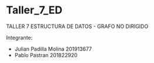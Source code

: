 # Taller_7_ED

TALLER 7 ESTRUCTURA DE DATOS - GRAFO NO DIRIGIDO

Integrante:
- Julian Padilla Molina 201913677
- Pablo Pastran 201822920
